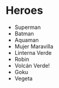 # Heroes

* Superman
* Batman
* Aquaman
* Mujer Maravilla
* Linterna Verde
* Robin
* Volcán Verde!
* Goku
* Vegeta


